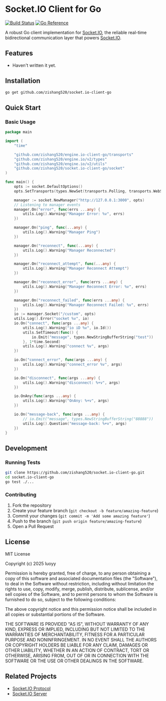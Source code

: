 # Socket.IO Client for Go

[![Build Status](https://github.com/zishang520/socket.io-client-go/actions/workflows/go.yml/badge.svg)](https://github.com/zishang520/socket.io-client-go/actions/workflows/go.yml)
[![Go Reference](https://pkg.go.dev/badge/github.com/zishang520/socket.io-client-go.svg)](https://pkg.go.dev/github.com/zishang520/socket.io-client-go)

A robust Go client implementation for [Socket.IO](http://github.com/zishang520/engine.io), the reliable real-time bidirectional communication layer that powers [Socket.IO](http://github.com/zishang520/socket.io).

## Features

- Haven't written it yet.

## Installation

```bash
go get github.com/zishang520/socket.io-client-go
```

## Quick Start

### Basic Usage

```go
package main

import (
    "time"

    "github.com/zishang520/engine.io-client-go/transports"
    "github.com/zishang520/engine.io/v2/types"
    "github.com/zishang520/engine.io/v2/utils"
    "github.com/zishang520/socket.io-client-go/socket"
)

func main() {
    opts := socket.DefaultOptions()
    opts.SetTransports(types.NewSet(transports.Polling, transports.WebSocket /*transports.WebTransport*/))

    manager := socket.NewManager("http://127.0.0.1:3000", opts)
    // Listening to manager events
    manager.On("error", func(errs ...any) {
        utils.Log().Warning("Manager Error: %v", errs)
    })

    manager.On("ping", func(...any) {
        utils.Log().Warning("Manager Ping")
    })

    manager.On("reconnect", func(...any) {
        utils.Log().Warning("Manager Reconnected")
    })

    manager.On("reconnect_attempt", func(...any) {
        utils.Log().Warning("Manager Reconnect Attempt")
    })

    manager.On("reconnect_error", func(errs ...any) {
        utils.Log().Warning("Manager Reconnect Error: %v", errs)
    })

    manager.On("reconnect_failed", func(errs ...any) {
        utils.Log().Warning("Manager Reconnect Failed: %v", errs)
    })
    io := manager.Socket("/custom", opts)
    utils.Log().Error("socket %v", io)
    io.On("connect", func(args ...any) {
        utils.Log().Warning("io iD %v", io.Id())
        utils.SetTimeout(func() {
            io.Emit("message", types.NewStringBufferString("test"))
        }, 1*time.Second)
        utils.Log().Warning("connect %v", args)
    })

    io.On("connect_error", func(args ...any) {
        utils.Log().Warning("connect_error %v", args)
    })

    io.On("disconnect", func(args ...any) {
        utils.Log().Warning("disconnect: %+v", args)
    })

    io.OnAny(func(args ...any) {
        utils.Log().Warning("OnAny: %+v", args)
    })

    io.On("message-back", func(args ...any) {
        // io.Emit("message", types.NewStringBufferString("88888"))
        utils.Log().Question("message-back: %+v", args)
    })
}
```

## Development

### Running Tests

```bash
git clone https://github.com/zishang520/socket.io-client-go.git
cd socket.io-client-go
go test ./...
```

### Contributing

1. Fork the repository
2. Create your feature branch (`git checkout -b feature/amazing-feature`)
3. Commit your changes (`git commit -m 'Add some amazing feature'`)
4. Push to the branch (`git push origin feature/amazing-feature`)
5. Open a Pull Request

## License

MIT License

Copyright (c) 2025 luoyy

Permission is hereby granted, free of charge, to any person obtaining a copy of this software and associated documentation files (the "Software"), to deal in the Software without restriction, including without limitation the rights to use, copy, modify, merge, publish, distribute, sublicense, and/or sell copies of the Software, and to permit persons to whom the Software is furnished to do so, subject to the following conditions:

The above copyright notice and this permission notice shall be included in all copies or substantial portions of the Software.

THE SOFTWARE IS PROVIDED "AS IS", WITHOUT WARRANTY OF ANY KIND, EXPRESS OR IMPLIED, INCLUDING BUT NOT LIMITED TO THE WARRANTIES OF MERCHANTABILITY, FITNESS FOR A PARTICULAR PURPOSE AND NONINFRINGEMENT. IN NO EVENT SHALL THE AUTHORS OR COPYRIGHT HOLDERS BE LIABLE FOR ANY CLAIM, DAMAGES OR OTHER LIABILITY, WHETHER IN AN ACTION OF CONTRACT, TORT OR OTHERWISE, ARISING FROM, OUT OF OR IN CONNECTION WITH THE SOFTWARE OR THE USE OR OTHER DEALINGS IN THE SOFTWARE.

## Related Projects

- [Socket.IO Protocol](https://github.com/socketio/socket.io-protocol)
- [Socket.IO Server](https://github.com/zishang520/socket.io)